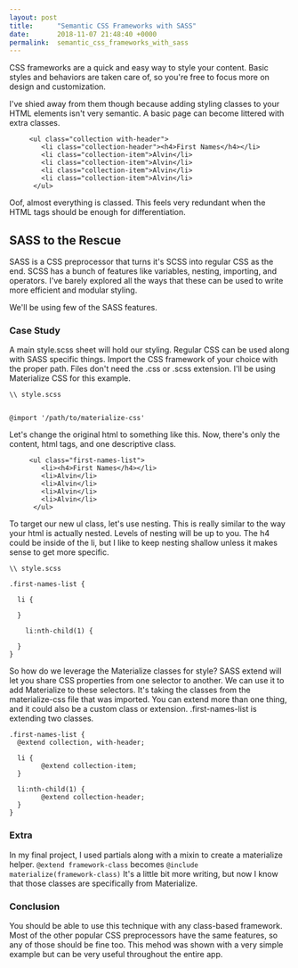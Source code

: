 ```yaml
---
layout: post
title:      "Semantic CSS Frameworks with SASS"
date:       2018-11-07 21:48:40 +0000
permalink:  semantic_css_frameworks_with_sass
---
```



CSS frameworks are a quick and easy way to style your content. Basic styles and behaviors are taken care of, so you're free to focus more on design and customization.

I've shied away from them though because adding styling classes to your HTML elements isn't very semantic. A basic page can become littered with extra classes. 

```
     <ul class="collection with-header">
        <li class="collection-header"><h4>First Names</h4></li>
        <li class="collection-item">Alvin</li>
        <li class="collection-item">Alvin</li>
        <li class="collection-item">Alvin</li>
        <li class="collection-item">Alvin</li>
      </ul>
```

Oof, almost everything is classed. This feels very redundant when the HTML tags should be enough for differentiation.

## SASS to the Rescue
SASS is a CSS preprocessor that turns it's SCSS into regular CSS as the end. SCSS has a bunch of features like variables, nesting, importing, and operators. I've barely explored all the ways that these can be used to write more efficient and modular styling.

We'll be using few of the SASS features.

### Case Study
A main style.scss sheet will hold our styling. Regular CSS can be used along with SASS specific things. Import the CSS framework of your choice with the proper path. Files don't need the .css or .scss extension. I'll be using Materialize CSS for this example.

```
\\ style.scss


@import '/path/to/materialize-css'

```

Let's change the original html to something like this. Now, there's only the content, html tags, and one descriptive class.

```
     <ul class="first-names-list">
        <li><h4>First Names</h4></li>
        <li>Alvin</li>
        <li>Alvin</li>
        <li>Alvin</li>
        <li>Alvin</li>
      </ul>
```

To target our new ul class, let's use nesting. This is really similar to the way your html is actually nested. Levels of nesting will be up to you. The h4 could be inside of the li, but I like to keep nesting shallow unless it makes sense to get more specific.

```
\\ style.scss

.first-names-list {
  
  li {

  }
	
	li:nth-child(1) {

  }
}

```

So how do we leverage the Materialize classes for style? SASS extend will let you share CSS properties from one selector to another. We can use it to add Materialize to these selectors. It's taking the classes from the materialize-css file that was imported. You can extend more than one thing, and it could also be a custom class or extension. .first-names-list is extending two classes.

```
.first-names-list {
  @extend collection, with-header;
	
  li {
	    @extend collection-item;
  }
	
  li:nth-child(1) {
	    @extend collection-header;
  }
}

```

### Extra
In my final project, I used partials along with a mixin to create a materialize helper. `@extend framework-class` becomes `@include materialize(framework-class)` It's a little bit more writing, but now I know that those classes are specifically from Materialize.

### Conclusion
You should be able to use this technique with any class-based framework. Most of the other popular CSS preprocessors have the same features, so any of those should be fine too. This mehod was shown with a very simple example but can be very useful throughout the entire app.

